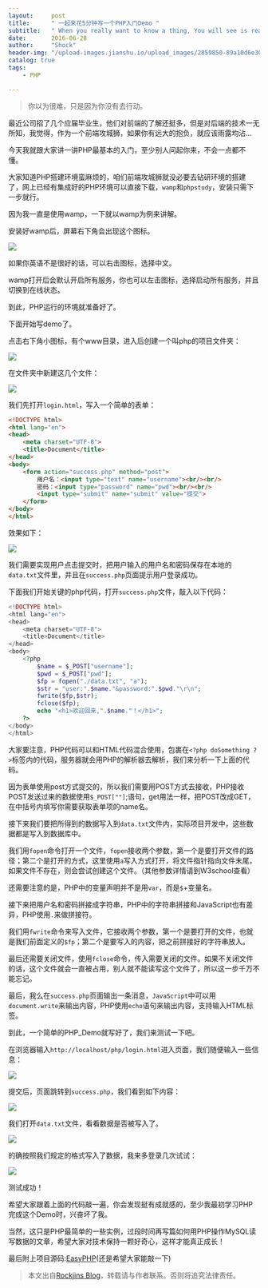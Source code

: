 ```yaml
---
layout:     post
title:      " 一起来花5分钟写一个PHP入门Demo "
subtitle:   " When you really want to know a thing, You will see is really very simple. "
date:       2016-06-28
author:     "Shock"
header-img: "/upload-images.jianshu.io/upload_images/2859850-89a10d6e30f41a6d.png?imageMogr2/auto-orient/strip%7CimageView2/2/w/1240"
catalog: true
tags:
    - PHP

---
```


> 你以为很难，只是因为你没有去行动。

最近公司招了几个应届毕业生，他们对前端的了解还挺多，但是对后端的技术一无所知，我觉得，作为一个前端攻城狮，如果你有远大的抱负，就应该雨露均沾...

今天我就跟大家讲一讲PHP最基本的入门，至少别人问起你来，不会一点都不懂。

大家知道PHP搭建环境蛮麻烦的，咱们前端攻城狮就没必要去钻研环境的搭建了，网上已经有集成好的PHP环境可以直接下载，`wamp`和`phpstudy`，安装只需下一步就行。

因为我一直是使用wamp，一下就以wamp为例来讲解。

安装好wamp后，屏幕右下角会出现这个图标。

![](http://images2015.cnblogs.com/blog/929120/201606/929120-20160628093309312-1402371585.png)

如果你英语不是很好的话，可以右击图标，选择中文。

wamp打开后会默认开启所有服务，你也可以左击图标，选择启动所有服务，并且切换到在线状态。

到此，PHP运行的环境就准备好了。

下面开始写demo了。

点击右下角小图标，有个www目录，进入后创建一个叫php的项目文件夹：

![](http://images2015.cnblogs.com/blog/929120/201606/929120-20160628111027265-2145567082.png)

在文件夹中新建这几个文件：

![](http://images2015.cnblogs.com/blog/929120/201606/929120-20160628111159343-1711797668.png)

我们先打开`login.html`，写入一个简单的表单：

```html
<!DOCTYPE html>
<html lang="en">
<head>
    <meta charset="UTF-8">
    <title>Document</title>
</head>
<body>
    <form action="success.php" method="post">
        用户名：<input type="text" name="username"><br/><br/>
        密码：<input type="password" name="pwd"><br/><br/>
        <input type="submit" name="submit" value="提交">
    </form>
</body>
</html>
```

效果如下：

![](http://images2015.cnblogs.com/blog/929120/201606/929120-20160628111413999-225059502.png)

我们需要实现用户点击提交时，把用户输入的用户名和密码保存在本地的`data.txt`文件里，并且在`success.php`页面提示用户登录成功。

下面我们开始关键的php代码，打开`success.php`文件，敲入以下代码：

```php
<!DOCTYPE html>
<html lang="en">
<head>
    <meta charset="UTF-8">
    <title>Document</title>
</head>
<body>
    <?php
        $name = $_POST["username"];
        $pwd = $_POST["pwd"];
        $fp = fopen("./data.txt", "a");
        $str = "user:".$name."&password:".$pwd."\r\n";
        fwrite($fp,$str);
        fclose($fp);
        echo "<h1>欢迎回来,".$name."！</h1>";
    ?>
</body>
</html>
```

大家要注意，PHP代码可以和HTML代码混合使用，包裹在`<?php doSomething ?>`标签内的代码，服务器就会用PHP的解析器去解析，我们来分析一下上面的代码。

因为表单使用post方式提交的，所以我们需要用POST方式去接收，PHP接收POST发送过来的数据使用`$_POST[""]`;语句，get用法一样，把POST改成GET，在中括号内填写你需要获取表单项的name名。

接下来我们要把所得到的数据写入到`data.txt`文件内，实际项目开发中，这些数据都是写入到数据库中。

我们用`fopen`命令打开一个文件，`fopen`接收两个参数，第一个是要打开文件的路径；第二个是打开的方式，这里使用`a`写入方式打开，将文件指针指向文件末尾，如果文件不存在，则会尝试创建这个文件。（其他参数详情请到W3school查看）

还需要注意的是，PHP中的变量声明并不是用`var`，而是`$`+变量名。

接下来把用户名和密码拼接成字符串，PHP中的字符串拼接和JavaScript也有差异，PHP使用`.`来做拼接符。

我们用`fwrite`命令来写入文件，它接收两个参数，第一个是要打开的文件，也就是我们前面定义的`$fp`；第二个是要写入的内容，把之前拼接好的字符串放入。

最后还需要关闭文件，使用`fclose`命令，传入需要关闭的文件。如果不关闭文件的话，这个文件就会一直被占用，别人就不能读写这个文件了，所以这一步千万不能忘记。

最后，我么在`success.php`页面输出一条消息，`JavaScript`中可以用`document.write`来输出内容，PHP使用`echo`语句来输出内容，支持输入HTML标签。

到此，一个简单的PHP_Demo就写好了，我们来测试一下吧。

在浏览器输入`http://localhost/php/login.html`进入页面，我们随便输入一些信息：

![](http://images2015.cnblogs.com/blog/929120/201606/929120-20160628125812593-1050524524.png)

提交后，页面跳转到`success.php`，我们看到如下内容：

![](http://images2015.cnblogs.com/blog/929120/201606/929120-20160628125841234-1957108871.png)

我们打开`data.txt`文件，看看数据是否被写入了。

![](http://images2015.cnblogs.com/blog/929120/201606/929120-20160628125956468-852736423.png)

的确按照我们规定的格式写入了数据，我来多登录几次试试：

![](http://images2015.cnblogs.com/blog/929120/201606/929120-20160628130121765-751187831.png)

测试成功！

希望大家跟着上面的代码敲一遍，你会发现挺有成就感的，至少我最初学习PHP完成这个Demo时，兴奋坏了我。

当然，这只是PHP最简单的一些实例，过段时间再写篇如何用PHP操作MySQL读写数据的文章，希望大家对技术保持一颗好奇心，这样才能真正成长！

最后附上项目源码:[EasyPHP](https://github.com/rockjins/firstPython/tree/gh-pages/test/easyPHP)(还是希望大家能敲一下)

> 本文出自[Rockjins Blog](https://rockjins.github.io)，转载请与作者联系。否则将追究法律责任。
